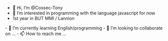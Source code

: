- 👋 Hi, I’m @Cossec-Tony
- 👀 I’m interested in programming with the language javascript for now
- 1st year in BUT MMI / Lannion
</svg>
- 🌱 I’m currently learning English/programming
- 💞️ I’m looking to collaborate on ...
- 📫 How to reach me ...

<!---
I'm 18y and i'm in BUT MMI of Lannion in France,
My hobbie is to create WebSites, Web app.
 so far so good ;)
--->
